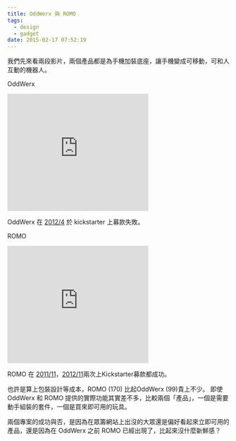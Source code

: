 ```yaml
---
title: OddWerx 與 ROMO
tags:
  - design
  - gadget
date: 2015-02-17 07:52:19
---
```


我們先來看兩段影片，兩個產品都是為手機加裝底座，讓手機變成可移動，可和人互動的機器人。

OddWerx 

<iframe allowfullscreen="" class="YOUTUBE-iframe-video" data-thumbnail-src="https://ytimg.googleusercontent.com/vi/bJ6vzyOG-7o/0.jpg" frameborder="0" height="266" src="http://www.youtube.com/embed/bJ6vzyOG-7o?feature=player_embedded" width="320">
</iframe>

OddWerx 在 [2012/4](https://www.kickstarter.com/projects/ologic/oddwerx-autonomous-smartphone-robots) 於 kickstarter 上募款失敗。

ROMO 
<iframe allowfullscreen="" class="YOUTUBE-iframe-video" data-thumbnail-src="https://ytimg.googleusercontent.com/vi/UAu7eu7e82Q/0.jpg" frameborder="0" height="266" src="http://www.youtube.com/embed/UAu7eu7e82Q?feature=player_embedded" width="320"></iframe>

ROMO 在 [2011/11](https://www.kickstarter.com/projects/peterseid/romo-the-smartphone-robot)，[2012/11](https://www.kickstarter.com/projects/peterseid/romo-the-smartphone-robot-for-everyone)兩次上Kickstarter募款都成功。

也許是算上包裝設計等成本，ROMO (170) 比起OddWerx (99)貴上不少。
即使 OddWerx 和 ROMO 提供的實際功能其實差不多，比較兩個「產品」，一個是需要動手組裝的套件，一個是買來即可用的玩具。

兩個專案的成功與否，是因為在眾籌網站上出沒的大眾還是偏好看起來立即可用的產品，還是因為在 OddWerx 之前 ROMO 已經出現了，比起來沒什麼新鮮感？
